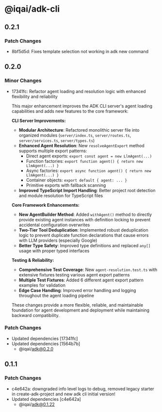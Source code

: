 # @iqai/adk-cli

## 0.2.1

### Patch Changes

- 8bf5d5d: Fixes template selection not working in adk new command

## 0.2.0

### Minor Changes

- 17341fc: Refactor agent loading and resolution logic with enhanced flexibility and reliability

  This major enhancement improves the ADK CLI server's agent loading capabilities and adds new features to the core framework:

  **CLI Server Improvements:**

  - **Modular Architecture**: Refactored monolithic server file into organized modules (`server/index.ts`, `server/routes.ts`, `server/services.ts`, `server/types.ts`)
  - **Enhanced Agent Resolution**: New `resolveAgentExport` method supports multiple export patterns:
    - Direct agent exports: `export const agent = new LlmAgent(...)`
    - Function factories: `export function agent() { return new LlmAgent(...) }`
    - Async factories: `export async function agent() { return new LlmAgent(...) }`
    - Container objects: `export default { agent: ... }`
    - Primitive exports with fallback scanning
  - **Improved TypeScript Import Handling**: Better project root detection and module resolution for TypeScript files

  **Core Framework Enhancements:**

  - **New AgentBuilder Method**: Added `withAgent()` method to directly provide existing agent instances with definition locking to prevent accidental configuration overwrites
  - **Two-Tier Tool Deduplication**: Implemented robust deduplication logic to prevent duplicate function declarations that cause errors with LLM providers (especially Google)
  - **Better Type Safety**: Improved type definitions and replaced `any[]` usage with proper typed interfaces

  **Testing & Reliability:**

  - **Comprehensive Test Coverage**: New `agent-resolution.test.ts` with extensive fixtures testing various agent export patterns
  - **Multiple Test Fixtures**: Added 6 different agent export pattern examples for validation
  - **Edge Case Handling**: Improved error handling and logging throughout the agent loading pipeline

  These changes provide a more flexible, reliable, and maintainable foundation for agent development and deployment while maintaining backward compatibility.

### Patch Changes

- Updated dependencies [17341fc]
- Updated dependencies [1564b7b]
  - @iqai/adk@0.2.0

## 0.1.1

### Patch Changes

- c4e642a: downgraded info level logs to debug, removed legacy starter in create-adk-project and new adk cli initial version!
- Updated dependencies [c4e642a]
  - @iqai/adk@0.1.22
